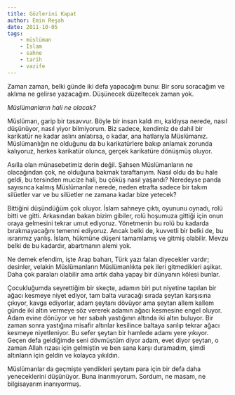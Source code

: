 ```yaml
---
title: Gözlerini Kapat
author: Emin Reşah
date: 2011-10-05
tags: 
    - müslüman
    - İslam
    - sahne
    - tarih
    - vazife
---
```


Zaman zaman, belki günde iki defa yapacağım bunu: Bir soru soracağım ve
aklıma ne gelirse yazacağım. Düşünecek düzeltecek zaman yok.

*Müslümanların hali ne olacak?*

Müslüman, garip bir tasavvur. Böyle bir insan kaldı mı, kaldıysa nerede,
nasıl düşünüyor, nasıl yiyor bilmiyorum. Biz sadece, kendimiz de dahil
bir karikatür ne kadar aslını anlatırsa, o kadar, ana hatlarıyla
Müslümanız. Müslümanlığın ne olduğunu da bu karikatürlere bakıp anlamak
zorunda kalıyoruz, herkes karikatür olunca, gerçek karikatüre dönüşmüş
oluyor.

Asılla olan münasebetimiz derin değil. Şahsen Müslümanların ne
olacağından çok, ne olduğuna bakmak taraftarıyım. Nasıl oldu da bu hale
geldi, bu tersinden mucize hali, bu çöküş nasıl yaşandı? Neredeyse panda
sayısınca kalmış Müslümanlar nerede, neden etrafta sadece bir takım
silüetler var ve bu silüetler ne zamana kadar bize yetecek?

Bittiğini düşündüğüm çok oluyor. İslam sahneye çıktı, oyununu oynadı,
rolü bitti ve gitti. Arkasından bakan bizim gibiler, rolü hoşumuza
gittiği için onun oraya gelmesini tekrar umut ediyoruz. Yönetmenin bu
rolü bu kadarda bırakmayacağını temenni ediyoruz. Ancak belki de,
kuvvetli bir belki de, bu ısrarımız yanlış. İslam, hükmüne düşeni
tamamlamış ve gitmiş olabilir. Mevzu belki de bu kadardır, abartmanın
alemi yok.

Ne demek efendim, işte Arap baharı, Türk yazı falan diyecekler vardır;
desinler, velakin Müslümanların Müslümanlıkta pek ileri gitmedikleri
aşikar. Daha çok paraları olabilir ama artık daha yapay bir dünyanın
kölesi bunlar.

Çocukluğumda seyrettiğim bir skeçte, adamın biri put niyetine tapılan
bir ağacı kesmeye niyet ediyor, tam balta vuracağı sırada şeytan
karşısına çıkıyor, kavga ediyorlar, adam şeytanı dövüyor ama şeytan
allem kallem günde iki altın vermeye söz vererek adamın ağacı kesmesine
engel oluyor. Adam evine dönüyor ve her sabah yastığının altında iki
altın buluyor. Bir zaman sonra yastığına misafir altınlar kesilince
baltaya sarılıp tekrar ağacı kesmeye niyetleniyor. Bu sefer şeytan bir
hamlede adamı yere yıkıyor. Geçen defa geldiğimde seni dövmüştüm diyor
adam, evet diyor şeytan, o zaman Allah rızası için gelmiştin ve ben sana
karşı duramadım, şimdi altınların için geldin ve kolayca yıkıldın.

Müslümanlar da geçmişte yendikleri şeytanı para için bir defa daha
yeneceklerini düşünüyor. Buna inanmıyorum. Sordum, ne masam, ne
bilgisayarım inanıyormuş.

